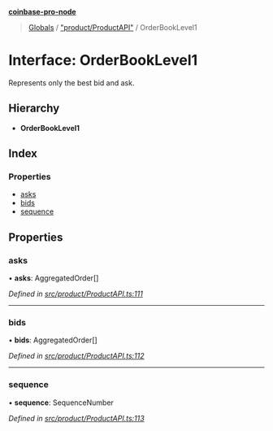 **[coinbase-pro-node](../README.md)**

> [Globals](../globals.md) / ["product/ProductAPI"](../modules/_product_productapi_.md) / OrderBookLevel1

# Interface: OrderBookLevel1

Represents only the best bid and ask.

## Hierarchy

- **OrderBookLevel1**

## Index

### Properties

- [asks](_product_productapi_.orderbooklevel1.md#asks)
- [bids](_product_productapi_.orderbooklevel1.md#bids)
- [sequence](_product_productapi_.orderbooklevel1.md#sequence)

## Properties

### asks

• **asks**: AggregatedOrder[]

_Defined in [src/product/ProductAPI.ts:111](https://github.com/bennycode/coinbase-pro-node/blob/e431220/src/product/ProductAPI.ts#L111)_

---

### bids

• **bids**: AggregatedOrder[]

_Defined in [src/product/ProductAPI.ts:112](https://github.com/bennycode/coinbase-pro-node/blob/e431220/src/product/ProductAPI.ts#L112)_

---

### sequence

• **sequence**: SequenceNumber

_Defined in [src/product/ProductAPI.ts:113](https://github.com/bennycode/coinbase-pro-node/blob/e431220/src/product/ProductAPI.ts#L113)_
